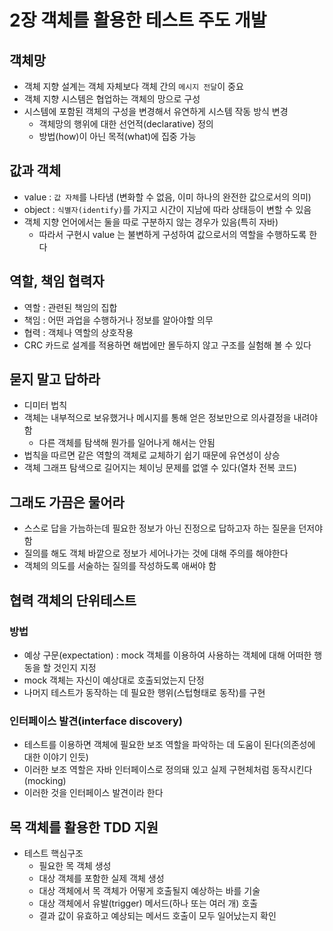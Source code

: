 # 2장 객체를 활용한 테스트 주도 개발
## 객체망
- 객체 지향 설계는 객체 자체보다 객체 간의 `메시지 전달`이 중요
- 객체 지향 시스템은 협업하는 객체의 망으로 구성
- 시스템에 포함된 객체의 구성을 변경해서 유연하게 시스템 작동 방식 변경
  - 객체망의 행위에 대한 선언적(declarative) 정의
  - 방법(how)이 아닌 목적(what)에 집중 가능

## 값과 객체
- value : `값 자체`를 나타냄 (변화할 수 없음, 이미 하나의 완전한 값으로서의 의미)
- object : `식별자(identify)`를 가지고 시간이 지남에 따라 상태등이 변할 수 있음
- 객체 지향 언어에서는 둘을 따로 구분하지 않는 경우가 있음(특히 자바)
  - 따라서 구현시 value 는 불변하게 구성하여 값으로서의 역할을 수행하도록 한다

## 역할, 책임 협력자
- 역할 : 관련된 책임의 집합
- 책임 : 어떤 과업을 수행하거나 정보를 알아야할 의무
- 협력 : 객체나 역할의 상호작용
- CRC 카드로 설계를 적용하면 해법에만 몰두하지 않고 구조를 실험해 볼 수 있다

## 묻지 말고 답하라
- 디미터 법칙
- 객체는 내부적으로 보유했거나 메시지를 통해 얻은 정보만으로 의사결정을 내려야 함
  - 다른 객체를 탐색해 뭔가를 일어나게 해서는 안됨
- 법칙을 따르면 같은 역할의 객체로 교체하기 쉽기 때문에 유연성이 상승
- 객체 그래프 탐색으로 길어지는 체이닝 문제를 없앨 수 있다(열차 전복 코드)

## 그래도 가끔은 물어라
- 스스로 답을 가늠하는데 필요한 정보가 아닌 진정으로 답하고자 하는 질문을 던저야 함
- 질의를 해도 객체 바깥으로 정보가 세어나가는 것에 대해 주의를 해야한다
- 객체의 의도를 서술하는 질의를 작성하도록 애써야 함

## 협력 객체의 단위테스트
### 방법
- 예상 구문(expectation) : mock 객체를 이용하여 사용하는 객체에 대해 어떠한 행동을 할 것인지 지정
- mock 객체는 자신이 예상대로 호출되었는지 단정
- 나머지 테스트가 동작하는 데 필요한 행위(스텁형태로 동작)를 구현

### 인터페이스 발견(interface discovery)
- 테스트를 이용하면 객체에 필요한 보조 역할을 파악하는 데 도움이 된다(의존성에 대한 이야기 인듯)
- 이러한 보조 역할은 자바 인터페이스로 정의돼 있고 실제 구현체처럼 동작시킨다(mocking)
- 이러한 것을 인터페이스 발견이라 한다

## 목 객체를 활용한 TDD 지원
- 테스트 핵심구조
  - 필요한 목 객체 생성
  - 대상 객체를 포함한 실제 객체 생성
  - 대상 객체에서 목 객체가 어떻게 호출될지 예상하는 바를 기술
  - 대상 객체에서 유발(trigger) 메서드(하나 또는 여러 개) 호출
  - 결과 값이 유효하고 예상되는 메서드 호출이 모두 일어났는지 확인 